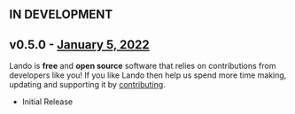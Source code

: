 ## IN DEVELOPMENT

## v0.5.0 - [January 5, 2022](https://github.com/lando/compose/releases/tag/v0.0.0)

Lando is **free** and **open source** software that relies on contributions from developers like you! If you like Lando then help us spend more time making, updating and supporting it by [contributing](https://github.com/sponsors/lando).

* Initial Release
